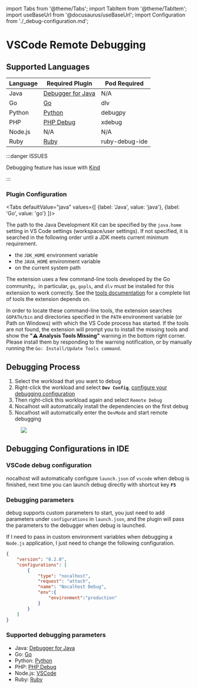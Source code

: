 import Tabs from '@theme/Tabs';
import TabItem from '@theme/TabItem';
import useBaseUrl from '@docusaurus/useBaseUrl';
import Configuration from './_debug-configuration.md';

# VSCode Remote Debugging

## Supported Languages

| Language    | Required Plugin                                                   | Pod Required       |
| ------- | ------------------------------------------------------------ | -------------- |
| Java    | [Debugger for Java](https://marketplace.visualstudio.com/items?itemName=vscjava.vscode-java-debug) | N/A            |
| Go      | [Go](https://marketplace.visualstudio.com/items?itemName=golang.Go) | dlv   |
| Python  | [Python](https://marketplace.visualstudio.com/items?itemName=ms-python.python) | debugpy        |
| PHP     | [PHP Debug](https://marketplace.visualstudio.com/items?itemName=felixfbecker.php-debug) | xdebug         |
| Node.js | N/A                                                          | N/A            |
| Ruby    | [Ruby](https://marketplace.visualstudio.com/items?itemName=rebornix.Ruby) | ruby-debug-ide |

:::danger ISSUES

Debugging feature has issue with [Kind](https://kind.sigs.k8s.io/)

:::

### Plugin Configuration
<Tabs
  defaultValue="java"
   values={[
    {label: 'Java', value: 'java'},
    {label: 'Go', value: 'go'}
    ]}>

<TabItem value="java">

The path to the Java Development Kit can be specified by the `java.home` setting in VS Code settings (workspace/user settings). If not specified, it is searched in the following order until a JDK meets current minimum requirement.

* the `JDK_HOME` environment variable
* the `JAVA_HOME` environment variable
* on the current system path

</TabItem>
<TabItem value="go">

The extension uses a few command-line tools developed by the Go community。in particular, `go`, `gopls`, and `dlv` must be installed for this extension to work correctly. See the [tools documentation]((https://github.com/golang/vscode-go/blob/master/docs/tools.md)) for a complete list of tools the extension depends on.

In order to locate these command-line tools, the extension searches `GOPATH/bin` and directories specified in the `PATH` environment variable (or Path on Windows) with which the VS Code process has started. If the tools are not found, the extension will prompt you to install the missing tools and show the **"⚠️ Analysis Tools Missing"** warning in the bottom right corner. Please install them by responding to the warning notification, or by manually running the `Go: Install/Update Tools command`.

</TabItem>
</Tabs>

## Debugging Process

1. Select the workload that you want to debug
2. Right-click the workload and select  **`Dev Config`**, [configure your debugging configuration](#Configuration)
3. Then right-click this workload again and select `Remote Debug`
4. Nocalhost will automatically install the dependencies on the first debug
5. Nocalhost will automatically enter the `DevMode` and start remote debugging

<figure className="img-frame">
  <img className="gif-img" src={useBaseUrl('/img/debug/vscode-debug.gif')} />
</figure>

<Configuration name="vscode"/>

## Debugging Configurations in IDE

### VSCode debug configuration

nocalhost will automatically configure `launch.json` of `vscode` when debug is finished, next time you can launch debug directly with shortcut key **`F5`**

### Debugging parameters

debug supports custom parameters to start, you just need to add parameters under `configurations` in `launch.json`, and the plugin will pass the parameters to the debugger when debug is launched.

If I need to pass in custom environment variables when debugging a `Node.js` application, I just need to change the following configuration.

```json {8,9,10} title="launch.json"
{
    "version": "0.2.0",
    "configurations": [
        {
            "type": "nocalhost",
            "request": "attach",
            "name": "Nocalhost Debug",
            "env":{
                "environment":"production"
            }
        }
    ]
}
```

### Supported debugging parameters

- Java: [Debugger for Java](https://code.visualstudio.com/docs/java/java-debugging#_attach)
- Go: [Go](https://github.com/golang/vscode-go/blob/master/docs/debugging.md#attach)
- Python: [Python](https://code.visualstudio.com/docs/python/debugging#_set-configuration-options)
- PHP: [PHP Debug](https://github.com/xdebug/vscode-php-debug#supported-launchjson-settings)
- Node.js: [VSCode](https://code.visualstudio.com/docs/nodejs/nodejs-debugging#_remote-debugging)
- Ruby: [Ruby](https://github.com/rubyide/vscode-ruby/wiki/3.-Attaching-to-a-debugger)
